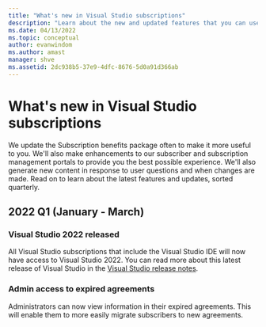 ```yaml
---
title: "What's new in Visual Studio subscriptions"
description: "Learn about the new and updated features that you can use to manage Visual Studio subscriptions."
ms.date: 04/13/2022
ms.topic: conceptual
author: evanwindom
ms.author: amast
manager: shve
ms.assetid: 2dc938b5-37e9-4dfc-8676-5d0a91d366ab
---
```


# What's new in Visual Studio subscriptions
We update the Subscription benefits package often to make it more useful to you. We'll also make enhancements to our subscriber and subscription management portals to provide you the best possible experience.  We'll also generate new content in response to user questions and when changes are made.  Read on to learn about the latest features and updates, sorted quarterly.

## 2022 Q1 (January - March)

### Visual Studio 2022 released
All Visual Studio subscriptions that include the Visual Studio IDE will now have access to Visual Studio 2022. You can read more about this latest release of Visual Studio in the [Visual Studio release notes](https://learn.microsoft.com/visualstudio/releases/2022/release-notes).

### Admin access to expired agreements
Administrators can now view information in their expired agreements.  This will enable them to more easily migrate subscribers to new agreements.  
